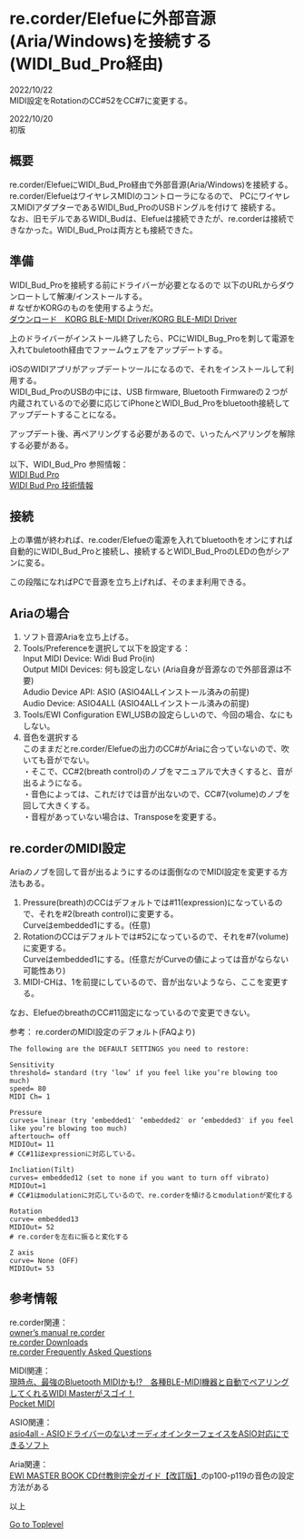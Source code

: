     
# re.corder/Elefueに外部音源(Aria/Windows)を接続する(WIDI_Bud_Pro経由)    

2022/10/22   
MIDI設定をRotationのCC#52をCC#7に変更する。  

2022/10/20      
初版    
  
## 概要    
re.corder/ElefueにWIDI_Bud_Pro経由で外部音源(Aria/Windows)を接続する。  
re.corder/ElefueはワイヤレスMIDIのコントローラになるので、
PCにワイヤレスMIDIアダプターであるWIDI_Bud_ProのUSBドングルを付けて
接続する。  
なお、旧モデルであるWIDI_Budは、Elefueは接続できたが、re.corderは接続できなかった。WIDI_Bud_Proは両方とも接続できた。  

## 準備
WIDI_Bud_Proを接続する前にドライバーが必要となるので
以下のURLからダウンロートして解凍/インストールする。  
\# なぜかKORGのものを使用するようだ。  
[ダウンロード　KORG BLE-MIDI Driver/KORG BLE-MIDI Driver](https://www.korg.com/jp/support/download/driver/1/301/2887/)  
<!--
[https://cdn.korg.com/jp/support/download/files/b6964d9fedbff6fb708b9fb8e4514675.zip](https://cdn.korg.com/jp/support/download/files/b6964d9fedbff6fb708b9fb8e4514675.zip)  
-->

上のドライバーがインストール終了したら、PCにWIDI_Bug_Proを刺して電源を入れてbuletooth経由でファームウェアをアップデートする。

iOSのWIDIアプリがアップデートツールになるので、それをインストールして利用する。  
WIDI_Bud_ProのUSBの中には、USB firmware, Bluetooth Firmwareの２つが内蔵されているので必要に応じてiPhoneとWIDI_Bud_Proをbluetooth接続してアップデートすることになる。  

アップデート後、再ペアリングする必要があるので、いったんペアリングを解除する必要がある。

以下、WIDI_Bud_Pro 参照情報：  
[WIDI Bud Pro](https://hookup.co.jp/products/cme/widi-bud-pro)  
[WIDI Bud Pro 技術情報](https://hookup.co.jp/support/product/widi-bud-pro)  

## 接続
上の準備が終われば、re.coder/Elefueの電源を入れてbluetoothをオンにすれば
自動的にWIDI_Bud_Proと接続し、接続するとWIDI_Bud_ProのLEDの色がシアンに変る。  

この段階になればPCで音源を立ち上げれば、そのまま利用できる。

## Ariaの場合
1. ソフト音源Ariaを立ち上げる。
1. Tools/Preferenceを選択して以下を設定する：  
  Input MIDI Device: Widi Bud Pro(in)  
  Output MIDI Devices: 何も設定しない (Aria自身が音源なので外部音源は不要)  
  Adudio Device API: ASIO (ASIO4ALLインストール済みの前提)  
  Audio Device: ASIO4ALL (ASIO4ALLインストール済みの前提)  
1. Tools/EWI Configuration EWI_USBの設定らしいので、今回の場合、なにもしない。  
1. 音色を選択する  
このままだとre.corder/Elefueの出力のCC#がAriaに合っていないので、吹いても音がでない。  
・そこで、CC#2(breath control)のノブをマニュアルで大きくすると、音が出るようになる。  
・音色によっては、これだけでは音が出ないので、CC#7(volume)のノブを回して大きくする。  
・音程があっていない場合は、Transposeを変更する。  

## re.corderのMIDI設定  
Ariaのノブを回して音が出るようにするのは面倒なのでMIDI設定を変更する方法もある。  

1. Pressure(breath)のCCはデフォルトでは#11(expression)になっているので、それを#2(breath control)に変更する。  
   Curveはembedded1にする。(任意)  
1. RotationのCCはデフォルトでは#52になっているので、それを#7(volume)に変更する。  
   Curveはembedded1にする。(任意だがCurveの値によっては音がならない可能性あり)  
1. MIDI-CHは、1を前提にしているので、音が出ないようなら、ここを変更する。  

なお、ElefueのbreathのCC#11固定になっているので変更できない。  

参考：
re.corderのMIDI設定のデフォルト(FAQより)
```
The following are the DEFAULT SETTINGS you need to restore:

Sensitivity
threshold= standard (try ‘low’ if you feel like you’re blowing too much)
speed= 80
MIDI Ch= 1

Pressure
curves= linear (try ’embedded1′ ’embedded2′ or ’embedded3′ if you feel like you’re blowing too much)
aftertouch= off
MIDIOut= 11
# CC#11はexpressionに対応している。

Incliation(Tilt)
curves= embedded12 (set to none if you want to turn off vibrato)
MIDIOut=1
# CC#1はmodulationに対応しているので、re.corderを傾けるとmodulationが変化する

Rotation
curve= embedded13
MIDIOut= 52
# re.corderを左右に振ると変化する

Z axis
curve= None (OFF)
MIDIOut= 53
```

## 参考情報  
re.corder関連：  
[owner’s manual re.corder](http://www.artinoise.com/wp-content/uploads/2021/02/artinoise-recorder-manual-ENG-v10.pdf)  
[re.corder Downloads](https://www.recorderinstruments.com/en/support-downloads/)  
[re.corder Frequently Asked Questions](https://www.recorderinstruments.com/en/frequently-asked-questions/)    

MIDI関連：  
[現時点、最強のBluetooth MIDIかも!?　各種BLE-MIDI機器と自動でペアリングしてくれるWIDI Masterがスゴイ！](https://www.dtmstation.com/archives/32976.html)  
[Pocket MIDI](https://www.microsoft.com/ja-jp/p/pocket-midi/9ntv7mflbbvx?activetab=pivot:overviewtab)  

ASIO関連：  
[asio4all - ASIOドライバーのないオーディオインターフェイスをASIO対応にできるソフト](https://forest.watch.impress.co.jp/library/software/asio4all/)

Aria関連：  
[EWI MASTER BOOK CD付教則完全ガイド【改訂版】](https://www.alsoj.net/store/view/ALEWIS1-2.html#.YmNpctpBxPY)のp100-p119の音色の設定方法がある

以上  

[Go to Toplevel](https://xshigee.github.io/web0/)  

